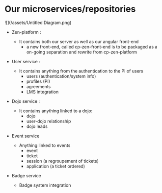 # Our microservices/repositories

![](/assets/Untitled Diagram.png)

* Zen-platform :

  * It contains both our server as well as our angular front-end 
    * a new front-end, called cp-zen-front-end is to be packaged as a on-going separation and rewrite from cp-zen-platform

* User service :

  * It contains anything from the authentication to the PI of users
    * users \(authentication/system info\)
    * profiles \(PI\)
    * agreements
    * LMS integration

* Dojo service :

  * It contains anything linked to a dojo:
    * dojo
    * user-dojo relationship
    * dojo leads

* Event service

  * Anything linked to events
    * event
    * ticket
    * session \(a regroupement of tickets\)
    * application \(a ticket ordered\)

* Badge service
  * Badge system integration



